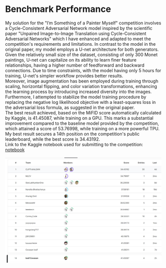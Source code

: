 # Benchmark Performance

My solution for the "I’m Something of a Painter Myself" competition involves a Cycle-Consistent Adversarial Network model inspired by the scientific paper "Unpaired Image-to-Image Translation using Cycle-Consistent Adversarial Networks" which I have enhanced and adapted to meet the competition's requirements and limitations. In contrast to the model in the original paper, my model employs a U-net architecture for both generators. Given the relatively small size of the dataset, consisting of only 300 Monet paintings, U-net can capitalize on its ability to learn finer feature relationships, having a higher number of feedforward and backward connections. Due to time constraints, with the model having only 5 hours for training, U-net's simpler workflow provides better results. <br> Moreover, image augmentation has been employed during training through scaling, horizontal flipping, and color variation transformations, enhancing the learning process by introducing increased diversity into the images. <br> Furthermore, I attempted to stabilize the model training procedure by replacing the negative log likelihood objective with a least-squares loss in the adversarial loss formula, as suggested in the original paper. <br>
The best result achieved, based on the MiFID score automatically calculated by Kaggle, is 41.45087, while training on a GPU. This marks a substantial improvement compared to the baseline model provided by the competition, which attained a score of 53.76998, while training on a more powerful TPU. My best result secures a 14th position on the competition's public leaderboard, while the best score is 34.43192.  <br> 
Link to the Kaggle notebook used for submitting to the competition: [notebook](https://www.kaggle.com/code/iosifcovasan/photo-to-monet-using-cyclegan)
<br> <br>
![Leaderboard](https://github.com/Covasan-Iosif/CycleGAN/blob/main/leaderboard.jpg)
